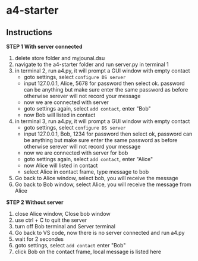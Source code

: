 # a4-starter
## Instructions 
**STEP 1 With server connected**
1. delete store folder and myjounal.dsu
2. navigate to the a4-starter folder and run server.py in terminal 1
3. in terminal 2, run a4.py, it will prompt a GUI window with empty contact
    * goto settings, select `configure DS server`
    * input 127.0.0.1, Alice, 5678 for password then select ok. password can be anything but make sure enter the same password as before otherwise serever will not record your message
    * now we are connected with server
    * goto settings again, select `add contact`, enter "Bob"
    * now Bob will listed in contact
4. in terminal 3, run a4.py, it will prompt a GUI window with empty contact
    * goto settings, select `configure DS server`
    * input 127.0.0.1, Bob, 1234 for password then select ok,  password can be anything but make sure enter the same password as before otherwise serever will not record your message
    * now we are connected with server for bob
    * goto settings again, select `add contact`, enter "Alice"
    * now Alice will listed in contact
    * select Alice in contact frame, type message to bob
5. Go back to Alice window, select bob, you will receive the message
6. Go back to Bob window, select Alice, you will receive the message from Alice   

**STEP 2 Without server**
1. close Alice window, Close bob window
2. use ctrl + C to quit the server
3. turn off Bob terminal and Server terminal
4. Go back to VS code, now there is no server connected and run a4.py
5. wait for 2 secondes
6. goto settings, select `add contact` enter "Bob"
7. click Bob on the contact frame, local message is listed here

